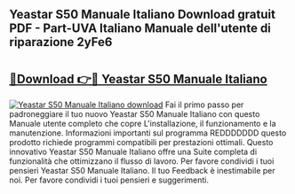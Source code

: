 ## Yeastar S50 Manuale Italiano Download gratuit PDF - Part-UVA Italiano Manuale dell'utente di riparazione 2yFe6

# <h2><a href="http://dfb56j5.blite.top/?on=Yeastar+S50+Manuale+Italiano">🔗Download 👉🔴 Yeastar S50 Manuale Italiano</a></h2>

[![Yeastar S50 Manuale Italiano download](https://i.imgur.com/lujVjoI.png)](http://dfb56j5.blite.top/?on=Yeastar+S50+Manuale+Italiano)
Fai il primo passo per padroneggiare il tuo nuovo Yeastar S50 Manuale Italiano con questo Manuale utente completo che copre L'installazione, il funzionamento e la manutenzione. Informazioni importanti sul programma REDDDDDDD questo prodotto richiede programmi compatibili per prestazioni ottimali. Questo innovativo Yeastar S50 Manuale Italiano offre una Suite completa di funzionalità che ottimizzano il flusso di lavoro. Per favore condividi i tuoi pensieri Yeastar S50 Manuale Italiano. Il tuo Feedback è inestimabile per noi. Per favore condividi i tuoi pensieri e suggerimenti.
